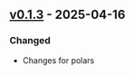 ## [v0.1.3](https://pypi.org/project/amsdal-glue-core/0.1.3/) - 2025-04-16

### Changed

- Changes for polars
